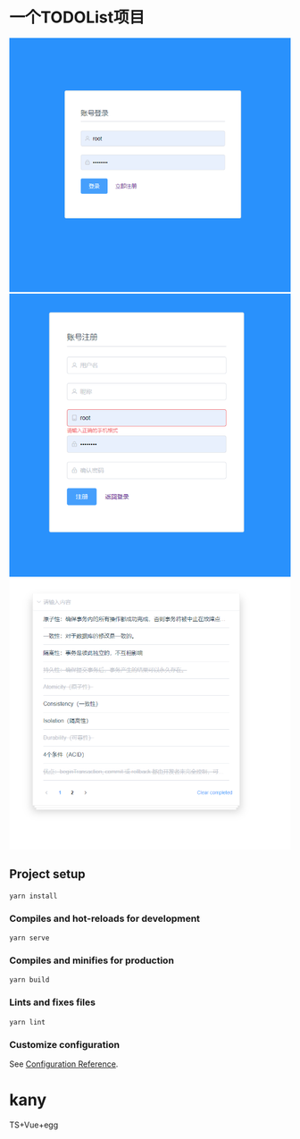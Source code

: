 # 一个TODOList项目
![pic1](/src/assets/微信截图_20200428153011.png)
![pic2](/src/assets/微信截图_20200428153026.png)
![pic3](/src/assets/微信截图_20200428154853.png)
## Project setup
```
yarn install
```

### Compiles and hot-reloads for development
```
yarn serve
```

### Compiles and minifies for production
```
yarn build
```

### Lints and fixes files
```
yarn lint
```

### Customize configuration
See [Configuration Reference](https://cli.vuejs.org/config/).
# kany
TS+Vue+egg
